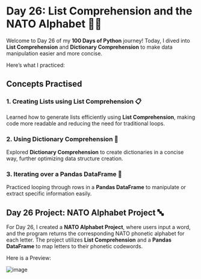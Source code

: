 # Day 26: List Comprehension and the NATO Alphabet 📝🔤

Welcome to Day 26 of my **100 Days of Python** journey! Today, I dived into **List Comprehension** and **Dictionary Comprehension** to make data manipulation easier and more concise.

Here’s what I practiced:

## Concepts Practised

### 1. Creating Lists using List Comprehension 📋
Learned how to generate lists efficiently using **List Comprehension**, making code more readable and reducing the need for traditional loops.

### 2. Using Dictionary Comprehension 📖
Explored **Dictionary Comprehension** to create dictionaries in a concise way, further optimizing data structure creation.

### 3. Iterating over a Pandas DataFrame 🐼
Practiced looping through rows in a **Pandas DataFrame** to manipulate or extract specific information easily.

## Day 26 Project: NATO Alphabet Project 🔤

For Day 26, I created a **NATO Alphabet Project**, where users input a word, and the program returns the corresponding NATO phonetic alphabet for each letter. The project utilizes **List Comprehension** and a **Pandas DataFrame** to map letters to their phonetic codewords.

Here is a Preview:

![image](https://github.com/user-attachments/assets/f8401cf1-8495-4023-af4b-f3ca27a547ac)
